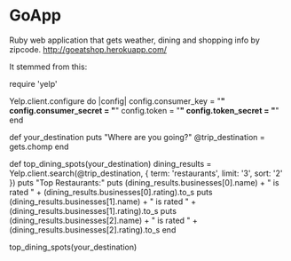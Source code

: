 GoApp
=====

Ruby web application that gets weather, dining and shopping info by zipcode. http://goeatshop.herokuapp.com/

It stemmed from this: 

require 'yelp'

Yelp.client.configure do |config|
	config.consumer_key = "**********************"
	config.consumer_secret = "**********************"
	config.token = "**********************"
	config.token_secret = "**********************"
end

def your_destination
	puts "Where are you going?"
	@trip_destination = gets.chomp
end


def top_dining_spots(your_destination)
	dining_results = Yelp.client.search(@trip_destination, { term: 'restaurants', limit: '3', sort: '2' })
	puts "Top Restaurants:"
	puts (dining_results.businesses[0].name) + " is rated " + (dining_results.businesses[0].rating).to_s
	puts (dining_results.businesses[1].name) + " is rated " + (dining_results.businesses[1].rating).to_s
	puts (dining_results.businesses[2].name) + " is rated " + (dining_results.businesses[2].rating).to_s
end

top_dining_spots(your_destination)
